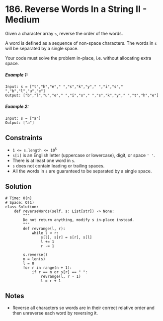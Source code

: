 # 186. Reverse Words In a String II - Medium

Given a character array `s`, reverse the order of the words.

A word is defined as a sequence of non-space characters. The words in `s` will be separated by a single space.

Your code must solve the problem in-place, i.e. without allocating extra space.

##### Example 1:

```
Input: s = ["t","h","e"," ","s","k","y"," ","i","s"," ","b","l","u","e"]
Output: ["b","l","u","e"," ","i","s"," ","s","k","y"," ","t","h","e"]
```

##### Example 2:

```
Input: s = ["a"]
Output: ["a"]
```

## Constraints

- <code>1 <= s.length <= 10<sup>5</sup></code>
- `s[i]` is an English letter (uppercase or lowercase), digit, or space `' '`.
- There is at least one word in `s`.
- `s` does not contain leading or trailing spaces.
- All the words in `s` are guaranteed to be separated by a single space.

## Solution

```
# Time: O(n)
# Space: O(1)
class Solution:
    def reverseWords(self, s: List[str]) -> None:
        """
        Do not return anything, modify s in-place instead.
        """
        def revrange(l, r):
            while l < r:
                s[l], s[r] = s[r], s[l]
                l += 1
                r -= 1
        
        s.reverse()
        n = len(s)
        l = 0
        for r in range(n + 1):
            if r == n or s[r] == " ":
                revrange(l, r - 1)
                l = r + 1
```

## Notes
- Reverse all characters so words are in their correct relative order and then unreverse each word by reversing it.